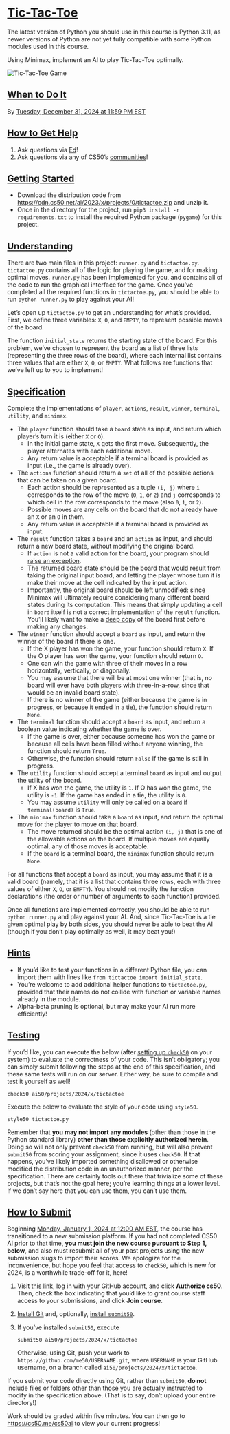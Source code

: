 

# [Tic-Tac-Toe](#tic-tac-toe)

The latest version of Python you should use in this course is Python
3.11, as newer versions of Python are not yet fully compatible with some
Python modules used in this course.

Using Minimax, implement an AI to play Tic-Tac-Toe optimally.

![Tic-Tac-Toe Game](images/game.png)


## [When to Do It](#when-to-do-it)

By <a href="https://time.cs50.io/20241231T235900-0500"
data-local="2024-12-31T23:59:00-05:00">Tuesday, December 31, 2024 at
11:59 PM EST</a>


## [How to Get Help](#how-to-get-help)

1.  Ask questions via [Ed](https://cs50.edx.org/ed)!
2.  Ask questions via any of CS50’s
    [communities](../../../communities/)!


## [Getting Started](#getting-started)

-   Download the distribution code from
    <https://cdn.cs50.net/ai/2023/x/projects/0/tictactoe.zip> and unzip
    it.
-   Once in the directory for the project,
    run `pip3 install -r requirements.txt` to install the required
    Python package (`pygame`) for this project.


## [Understanding](#understanding)

There are two main files in this project: `runner.py` and
`tictactoe.py`. `tictactoe.py` contains all of the logic for playing the
game, and for making optimal moves. `runner.py` has been implemented for
you, and contains all of the code to run the graphical interface for the
game. Once you’ve completed all the required functions in
`tictactoe.py`, you should be able to run `python runner.py` to play
against your AI!

Let’s open up `tictactoe.py` to get an understanding for what’s
provided. First, we define three variables: `X`, `O`, and `EMPTY`, to
represent possible moves of the board.

The function `initial_state` returns the starting state of the board.
For this problem, we’ve chosen to represent the board as a list of three
lists (representing the three rows of the board), where each internal
list contains three values that are either `X`, `O`, or `EMPTY`. What
follows are functions that we’ve left up to you to implement!


## [Specification](#specification)

Complete the implementations of `player`, `actions`, `result`, `winner`,
`terminal`, `utility`, and `minimax`.

-   The `player` function should take a
    `board` state as input, and return which player’s turn it is (either
    `X` or `O`).
    -   In the initial game state, `X` gets
        the first move. Subsequently, the player alternates with each
        additional move.
    -   Any return value is acceptable if a
        terminal board is provided as input (i.e., the game is already
        over).
-   The `actions` function should return a
    `set` of all of the possible actions that can be taken on a given
    board.
    -   Each action should be represented as
        a tuple `(i, j)` where `i` corresponds to the row of the move
        (`0`, `1`, or `2`) and `j` corresponds to which cell in the row
        corresponds to the move (also `0`, `1`, or `2`).
    -   Possible moves are any cells on the
        board that do not already have an `X` or an `O` in them.
    -   Any return value is acceptable if a
        terminal board is provided as input.
-   The `result` function takes a `board` and
    an `action` as input, and should return a new board state, without
    modifying the original board.
    -   If `action` is not a valid action for
        the board, your program should [raise an
        exception](https://docs.python.org/3/tutorial/errors.html#raising-exceptions).
    -   The returned board state should be
        the board that would result from taking the original input
        board, and letting the player whose turn it is make their move
        at the cell indicated by the input action.
    -   Importantly, the original board
        should be left unmodified: since Minimax will ultimately require
        considering many different board states during its computation.
        This means that simply updating a cell in `board` itself is not
        a correct implementation of the `result` function. You’ll likely
        want to make a [deep
        copy](https://docs.python.org/3/library/copy.html#copy.deepcopy)
        of the board first before making any changes.
-   The `winner` function should accept a
    `board` as input, and return the winner of the board if there is
    one.
    -   If the X player has won the game,
        your function should return `X`. If the O player has won the
        game, your function should return `O`.
    -   One can win the game with three of
        their moves in a row horizontally, vertically, or diagonally.
    -   You may assume that there will be at
        most one winner (that is, no board will ever have both players
        with three-in-a-row, since that would be an invalid board
        state).
    -   If there is no winner of the game
        (either because the game is in progress, or because it ended in
        a tie), the function should return `None`.
-   The `terminal` function should accept a
    `board` as input, and return a boolean value indicating whether the
    game is over.
    -   If the game is over, either because
        someone has won the game or because all cells have been filled
        without anyone winning, the function should return `True`.
    -   Otherwise, the function should return
        `False` if the game is still in progress.
-   The `utility` function should accept a
    terminal `board` as input and output the utility of the board.
    -   If X has won the game, the utility is
        `1`. If O has won the game, the utility is `-1`. If the game has
        ended in a tie, the utility is `0`.
    -   You may assume `utility` will only be
        called on a `board` if `terminal(board)` is `True`.
-   The `minimax` function should take a
    `board` as input, and return the optimal move for the player to move
    on that board.
    -   The move returned should be the
        optimal action `(i, j)` that is one of the allowable actions on
        the board. If multiple moves are equally optimal, any of those
        moves is acceptable.
    -   If the `board` is a terminal board,
        the `minimax` function should return `None`.

For all functions that accept a `board` as input, you may assume that it
is a valid board (namely, that it is a list that contains three rows,
each with three values of either `X`, `O`, or `EMPTY`). You should not
modify the function declarations (the order or number of arguments to
each function) provided.

Once all functions are implemented correctly, you should be able to run
`python runner.py` and play against your AI. And, since Tic-Tac-Toe is a
tie given optimal play by both sides, you should never be able to beat
the AI (though if you don’t play optimally as well, it may beat you!)


## [Hints](#hints)

-   If you’d like to test your functions in a
    different Python file, you can import them with lines like
    `from tictactoe import initial_state`.
-   You’re welcome to add additional helper
    functions to `tictactoe.py`, provided that their names do not
    collide with function or variable names already in the module.
-   Alpha-beta pruning is optional, but may
    make your AI run more efficiently!


## [Testing](#testing)

If you’d like, you can execute the below (after [setting up
`check50`](https://cs50.readthedocs.io/projects/check50/en/latest/index.html)
on your system) to evaluate the correctness of your code. This isn’t
obligatory; you can simply submit following the steps at the end of this
specification, and these same tests will run on our server. Either way,
be sure to compile and test it yourself as well!

``` highlight
check50 ai50/projects/2024/x/tictactoe
```

Execute the below to evaluate the style of your code using `style50`.

``` highlight
style50 tictactoe.py
```

Remember that **you may not import any modules** (other than those in
the Python standard library) **other than those explicitly authorized
herein**. Doing so will not only prevent `check50` from running, but
will also prevent `submit50` from scoring your assignment, since it uses
`check50`. If that happens, you’ve likely imported something disallowed
or otherwise modified the distribution code in an unauthorized manner,
per the specification. There are certainly tools out there that
trivialize some of these projects, but that’s not the goal here; you’re
learning things at a lower level. If we don’t say here that you can use
them, you can’t use them.


## [How to Submit](#how-to-submit)

Beginning
<a href="https://time.cs50.io/20240101T000000-0500" class="alert-link"
data-local="2024-01-01T00:00:00-05:00">Monday, January 1, 2024 at 12:00
AM EST</a>, the course has transitioned to a new submission platform. If
you had not completed CS50 AI prior to that time, **you must join the
new course pursuant to Step 1, below**, and also must resubmit all of
your past projects using the new submission slugs to import their
scores. We apologize for the inconvenience, but hope you feel that
access to `check50`, which is new for 2024, is a worthwhile trade-off
for it, here!

1.  Visit [this
    link](https://submit.cs50.io/invites/d03c31aef1984c29b5e7b268c3a87b7b),
    log in with your GitHub account, and click **Authorize cs50**. Then,
    check the box indicating that you’d like to grant course staff
    access to your submissions, and click **Join course**.

2.  [Install Git](https://git-scm.com/downloads) and, optionally,
    [install `submit50`](https://cs50.readthedocs.io/submit50/).

3.  If you’ve installed `submit50`, execute

    ``` highlight
    submit50 ai50/projects/2024/x/tictactoe
    ```

    Otherwise, using Git, push your work to
    `https://github.com/me50/USERNAME.git`, where `USERNAME` is your
    GitHub username, on a branch called
    `ai50/projects/2024/x/tictactoe`.

If you submit your code directly using Git, rather than `submit50`, **do
not** include files or folders other than those you are actually
instructed to modify in the specification above. (That is to say, don’t
upload your entire directory!)

Work should be graded within five minutes. You can then go to
<https://cs50.me/cs50ai> to view your current progress!
